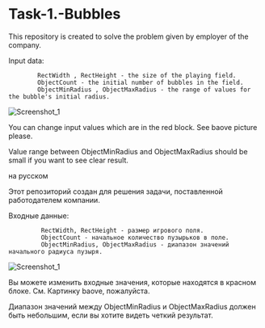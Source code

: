 # Task-1.-Bubbles
This repository is created to solve the problem given by employer of the company.

Input data:

            RectWidth , RectHeight - the size of the playing field. 
            ObjectCount - the initial number of bubbles in the field.
            ObjectMinRadius , ObjectMaxRadius - the range of values for the bubble's initial radius.
             
![Screenshot_1](https://user-images.githubusercontent.com/22438366/94359191-e8053480-00e8-11eb-9fd2-f3945f0c466f.jpg)

You can change input values which are in the red block. See baove picture please.

Value range between ObjectMinRadius and  ObjectMaxRadius should be small if you want to see clear result.



на русском

Этот репозиторий создан для решения задачи, поставленной работодателем компании.

Входные данные:

             RectWidth, RectHeight - размер игрового поля.
             ObjectCount - начальное количество пузырьков в поле.
             ObjectMinRadius, ObjectMaxRadius - диапазон значений начального радиуса пузыря.

![Screenshot_1](https://user-images.githubusercontent.com/22438366/94359191-e8053480-00e8-11eb-9fd2-f3945f0c466f.jpg)

Вы можете изменить входные значения, которые находятся в красном блоке. См. Картинку baove, пожалуйста.

Диапазон значений между ObjectMinRadius и ObjectMaxRadius должен быть небольшим, если вы хотите видеть четкий результат.


             
         
              

 



